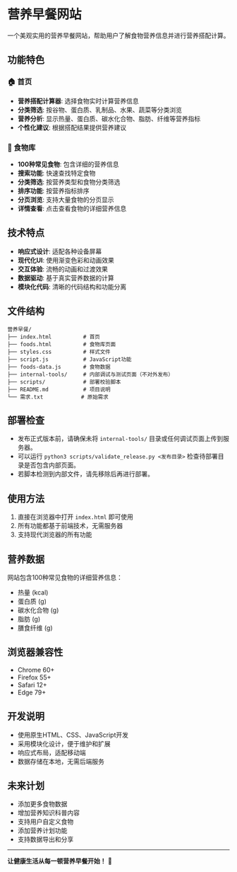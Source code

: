 # 营养早餐网站

一个美观实用的营养早餐网站，帮助用户了解食物营养信息并进行营养搭配计算。

## 功能特色

### 🏠 首页
- **营养搭配计算器**: 选择食物实时计算营养信息
- **分类筛选**: 按谷物、蛋白质、乳制品、水果、蔬菜等分类浏览
- **营养分析**: 显示热量、蛋白质、碳水化合物、脂肪、纤维等营养指标
- **个性化建议**: 根据搭配结果提供营养建议

### 🍎 食物库
- **100种常见食物**: 包含详细的营养信息
- **搜索功能**: 快速查找特定食物
- **分类筛选**: 按营养类型和食物分类筛选
- **排序功能**: 按营养指标排序
- **分页浏览**: 支持大量食物的分页显示
- **详情查看**: 点击查看食物的详细营养信息

## 技术特点

- **响应式设计**: 适配各种设备屏幕
- **现代化UI**: 使用渐变色彩和动画效果
- **交互体验**: 流畅的动画和过渡效果
- **数据驱动**: 基于真实营养数据的计算
- **模块化代码**: 清晰的代码结构和功能分离

## 文件结构

```
营养早餐/
├── index.html          # 首页
├── foods.html          # 食物库页面
├── styles.css          # 样式文件
├── script.js           # JavaScript功能
├── foods-data.js       # 食物数据
├── internal-tools/     # 内部调试与测试页面（不对外发布）
├── scripts/            # 部署校验脚本
├── README.md           # 项目说明
└── 需求.txt            # 原始需求
```

## 部署检查

- 发布正式版本前，请确保未将 `internal-tools/` 目录或任何调试页面上传到服务器。
- 可以运行 `python3 scripts/validate_release.py <发布目录>` 检查待部署目录是否包含内部页面。
- 若脚本检测到内部文件，请先移除后再进行部署。

## 使用方法

1. 直接在浏览器中打开 `index.html` 即可使用
2. 所有功能都基于前端技术，无需服务器
3. 支持现代浏览器的所有功能

## 营养数据

网站包含100种常见食物的详细营养信息：
- 热量 (kcal)
- 蛋白质 (g)
- 碳水化合物 (g)
- 脂肪 (g)
- 膳食纤维 (g)

## 浏览器兼容性

- Chrome 60+
- Firefox 55+
- Safari 12+
- Edge 79+

## 开发说明

- 使用原生HTML、CSS、JavaScript开发
- 采用模块化设计，便于维护和扩展
- 响应式布局，适配移动端
- 数据存储在本地，无需后端服务

## 未来计划

- 添加更多食物数据
- 增加营养知识科普内容
- 支持用户自定义食物
- 添加营养计划功能
- 支持数据导出和分享

---

**让健康生活从每一顿营养早餐开始！** 🍳 